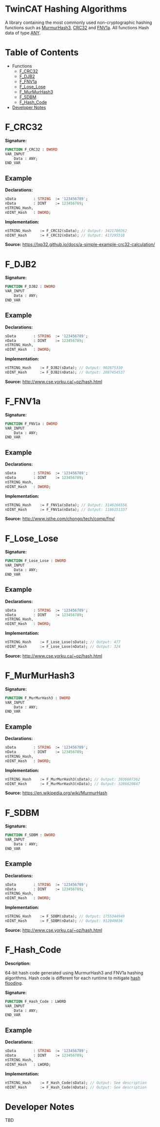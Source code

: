 # TwinCAT Hashing Algorithms

A library containing the most commonly used non-cryptographic hashing functions such as [MurmurHash3](https://en.wikipedia.org/wiki/MurmurHash), [CRC32](https://lxp32.github.io/docs/a-simple-example-crc32-calculation/) and [FNV1a](https://en.wikipedia.org/wiki/Fowler%E2%80%93Noll%E2%80%93Vo_hash_function). All functions Hash data of type [ANY](https://infosys.beckhoff.com/content/1033/tc3_plc_intro/2529426571.html).

# Table of Contents
* Functions
    * [F_CRC32](#f_crc32)
    * [F_DJB2](#f_djb2)
    * [F_FNV1a](#f_fnv1a)
    * [F_Lose_Lose](#f_lose_lose)
    * [F_MurMurHash3](#f_murmurhash3)
    * [F_SDBM](#f_sdbm)
    * [F_Hash_Code](#f_hash_code)
* [Developer Notes](#developer-notes)

# F_CRC32
**Signature:**
```Pascal
FUNCTION F_CRC32 : DWORD
VAR_INPUT
	Data : ANY;
END_VAR
```
## Example
**Declarations:** 
```Pascal
sData        : STRING  := '123456789';
nData        : DINT    := 123456789;
nSTRING_Hash,
nDINT_Hash   : DWORD;
```
**Implementation:**
```Pascal
nSTRING_Hash    := F_CRC32(sData); // Output: 3421780262
nDINT_Hash      := F_CRC32(nData); // Output: 417295518
```
**Source:** https://lxp32.github.io/docs/a-simple-example-crc32-calculation/


# F_DJB2
**Signature:**
```Pascal
FUNCTION F_DJB2 : DWORD
VAR_INPUT
	Data : ANY;
END_VAR
```
## Example
**Declarations:** 
```Pascal
sData        : STRING  := '123456789';
nData        : DINT    := 123456789;
nSTRING_Hash,
nDINT_Hash   : DWORD;
```
**Implementation:**
```Pascal
nSTRING_Hash    := F_DJB2(sData); // Output: 902675330
nDINT_Hash      := F_DJB2(nData); // Output: 2087454537
```
**Source:** http://www.cse.yorku.ca/~oz/hash.html


# F_FNV1a
**Signature:**
```Pascal
FUNCTION F_FNV1a : DWORD
VAR_INPUT
	Data : ANY;
END_VAR
```
## Example
**Declarations:** 
```Pascal
sData        : STRING  := '123456789';
nData        : DINT    := 123456789;
nSTRING_Hash,
nDINT_Hash   : DWORD;
```
**Implementation:**
```Pascal
nSTRING_Hash    := F_FNV1a(sData); // Output: 3146166556
nDINT_Hash      := F_FNV1a(nData); // Output: 1186151337
```
**Source:** http://www.isthe.com/chongo/tech/comp/fnv/


# F_Lose_Lose
**Signature:**
```Pascal
FUNCTION F_Lose_Lose : DWORD
VAR_INPUT
	Data : ANY;
END_VAR
```
## Example
**Declarations:** 
```Pascal
sData        : STRING  := '123456789';
nData        : DINT    := 123456789;
nSTRING_Hash,
nDINT_Hash   : DWORD;
```
**Implementation:**
```Pascal
nSTRING_Hash    := F_Lose_Lose(sData); // Output: 477
nDINT_Hash      := F_Lose_Lose(nData); // Output: 324
```
**Source:** http://www.cse.yorku.ca/~oz/hash.html


# F_MurMurHash3
**Signature:**
```Pascal
FUNCTION F_MurMurHash3 : DWORD
VAR_INPUT
	Data : ANY;
END_VAR
```
## Example
**Declarations:** 
```Pascal
sData        : STRING  := '123456789';
nData        : DINT    := 123456789;
nSTRING_Hash,
nDINT_Hash   : DWORD;
```
**Implementation:**
```Pascal
nSTRING_Hash    := F_MurMurHash3(sData); // Output: 3036607362
nDINT_Hash      := F_MurMurHash3(nData); // Output: 3206620847
```
**Source:** https://en.wikipedia.org/wiki/MurmurHash

# F_SDBM
**Signature:**
```Pascal
FUNCTION F_SDBM : DWORD
VAR_INPUT
	Data : ANY;
END_VAR
```
## Example
**Declarations:** 
```Pascal
sData        : STRING  := '123456789';
nData        : DINT    := 123456789;
nSTRING_Hash,
nDINT_Hash   : DWORD;
```
**Implementation:**
```Pascal
nSTRING_Hash    := F_SDBM(sData); // Output: 1755344949
nDINT_Hash      := F_SDBM(nData); // Output: 912040036
```
**Source:** http://www.cse.yorku.ca/~oz/hash.html

# F_Hash_Code
**Description:**

64-bit hash code generated using MurmurHash3 and FNV1a hashing algorithms. Hash code is different for each runtime to mitigate [hash flooding](https://en.wikipedia.org/wiki/Collision_attack#:~:text=certificates.%5B14%5D-,Hash%20flooding,-%5Bedit%5D).

**Signature:**
```Pascal
FUNCTION F_Hash_Code : LWORD
VAR_INPUT
	Data : ANY;
END_VAR
```
## Example
**Declarations:** 
```Pascal
sData        : STRING  := '123456789';
nData        : DINT    := 123456789;
nSTRING_Hash,
nDINT_Hash   : LWORD;
```
**Implementation:**
```Pascal
nSTRING_Hash    := F_Hash_Code(sData); // Output: See description
nDINT_Hash      := F_Hash_Code(nData); // Output: See description
```

# Developer Notes
TBD
